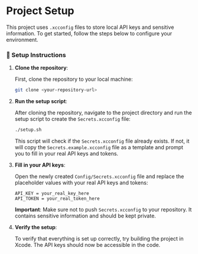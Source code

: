 
# Project Setup

This project uses `.xcconfig` files to store local API keys and sensitive information. To get started, follow the steps below to configure your environment.

### 🚀 Setup Instructions

1. **Clone the repository**:

   First, clone the repository to your local machine:
   ```bash
   git clone <your-repository-url>
   ```

2. **Run the setup script**:

   After cloning the repository, navigate to the project directory and run the setup script to create the `Secrets.xcconfig` file:
   ```bash
   ./setup.sh
   ```

   This script will check if the `Secrets.xcconfig` file already exists. If not, it will copy the `Secrets.example.xcconfig` file as a template and prompt you to fill in your real API keys and tokens.

3. **Fill in your API keys**:

   Open the newly created `Config/Secrets.xcconfig` file and replace the placeholder values with your real API keys and tokens:
   ```xcconfig
   API_KEY = your_real_key_here
   API_TOKEN = your_real_token_here
   ```

   **Important**: Make sure not to push `Secrets.xcconfig` to your repository. It contains sensitive information and should be kept private.

4. **Verify the setup**:

   To verify that everything is set up correctly, try building the project in Xcode. The API keys should now be accessible in the code.


